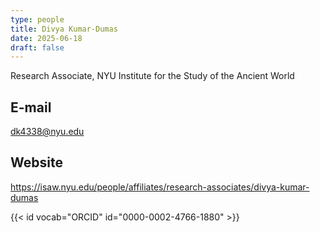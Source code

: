 ```yaml
---
type: people
title: Divya Kumar-Dumas
date: 2025-06-18
draft: false
---
```


<!-- position title, institution -->
Research Associate, NYU Institute for the Study of the Ancient World

## E-mail
dk4338@nyu.edu

## Website
https://isaw.nyu.edu/people/affiliates/research-associates/divya-kumar-dumas

{{< id vocab="ORCID" id="0000-0002-4766-1880" >}}

<!-- Description -->
